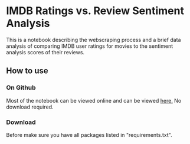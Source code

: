 # IMDB Ratings vs. Review Sentiment Analysis

This is a notebook describing the webscraping process and a brief data analysis of comparing IMDB user ratings for movies to the sentiment analysis scores of their reviews.

## How to use
### On Github
Most of the notebook can be viewed online and can be viewed [here.](https://github.com/SarahEGood/imdb_sentiment/blob/main/imdb_sentiment.ipynb) No download required.

### Download
Before make sure you have all packages listed in "requirements.txt".